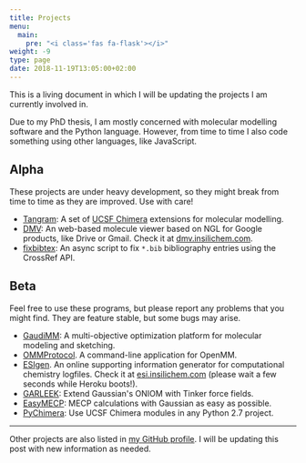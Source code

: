 ```yaml
---
title: Projects
menu:
  main:
    pre: "<i class='fas fa-flask'></i>"
weight: -9
type: page
date: 2018-11-19T13:05:00+02:00
---
```


This is a living document in which I will be updating the projects I am currently involved in.

Due to my PhD thesis, I am mostly concerned with molecular modelling software and the Python language. However, from time to time I also code something using other languages, like JavaScript.

## Alpha

These projects are under heavy development, so they might break from time to time as they are improved. Use with care!

- [Tangram](http://github.com/insilichem/tangram): A set of [UCSF Chimera](https://www.cgl.ucsf.edu/chimera/) extensions for molecular modelling.
- [DMV](https://github.com/jaimergp/dmv): An web-based molecule viewer based on NGL for Google products, like Drive or Gmail. Check it at [dmv.insilichem.com](http://dmv.insilichem.com/).
- [fixbibtex](https://github.com/jaimergp/fixbibtex): An async script to fix `*.bib` bibliography entries using the CrossRef API.

## Beta

Feel free to use these programs, but please report any problems that you might find. They are feature stable, but some bugs may arise.

- [GaudiMM](http://github.com/insilichem/gaudi): A multi-objective optimization platform for molecular modeling and sketching.
- [OMMProtocol](http://github.com/insilichem/ommprotocol). A command-line application for OpenMM.
- [ESIgen](http://github.com/insilichem/esigen). An online supporting information generator for computational chemistry logfiles. Check it at [esi.insilichem.com](http://esi.insilichem.com/) (please wait a few seconds while Heroku boots!).
- [GARLEEK](http://github.com/insilichem/garleek): Extend Gaussian's ONIOM with Tinker force fields.
- [EasyMECP](https://github.com/jaimergp/easymecp): MECP calculations with Gaussian as easy as possible.
- [PyChimera](http://github.com/insilichem/pychimera): Use UCSF Chimera modules in any Python 2.7 project.

---

Other projects are also listed in [my GitHub profile](https://github.com/jaimergp). I will be updating this post with new information as needed.